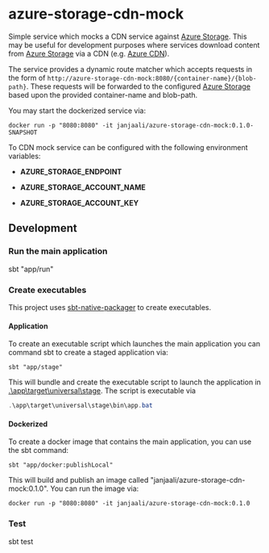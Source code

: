 # azure-storage-cdn-mock

Simple service which mocks a CDN service against [Azure Storage]. This may be useful for development purposes where services download content from [Azure Storage] via a CDN (e.g. [Azure CDN](https://azure.microsoft.com/en-us/services/cdn/)).

The service provides a dynamic route matcher which accepts requests in the form of `http://azure-storage-cdn-mock:8080/{container-name}/{blob-path}`. These requests will be forwarded to the configured [Azure Storage] based upon the provided container-name and blob-path.

You may start the dockerized service via:

```shell
docker run -p "8080:8080" -it janjaali/azure-storage-cdn-mock:0.1.0-SNAPSHOT
```

To CDN mock service can be configured with the following environment variables:

* **AZURE_STORAGE_ENDPOINT**

* **AZURE_STORAGE_ACCOUNT_NAME**

* **AZURE_STORAGE_ACCOUNT_KEY**

## Development

### Run the main application

sbt "app/run"

### Create executables

This project uses [sbt-native-packager](https://sbt-native-packager.readthedocs.io/) to create executables.

#### Application

To create an executable script which launches the main application you can command sbt to create a staged application via:

```shell
sbt "app/stage"
```

This will bundle and create the executable script to launch the application in [.\app\target\universal\stage](.\app\target\universal\stage). The script is executable via

```powershell
.\app\target\universal\stage\bin\app.bat
```

#### Dockerized

To create a docker image that contains the main application, you can use the sbt command:

```shell
sbt "app/docker:publishLocal"
```

This will build and publish an image called "janjaali/azure-storage-cdn-mock:0.1.0". You can run the image via:

```shell
docker run -p "8080:8080" -it janjaali/azure-storage-cdn-mock:0.1.0
```

### Test

sbt test

[Azure Storage]: https://azure.microsoft.com/en-us/services/storage/
